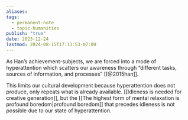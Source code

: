```yaml
---
aliases: 
tags:
  - permanent-note
  - topic-humanities
publish: "true"
date: 2023-12-24
lastmod: 2024-08-15T17:13:53-07:00
---
```

As Han’s achievement-subjects, we are forced into a mode of hyperattention which scatters our awareness through “different tasks, sources of information, and processes” [[@2015han]].

This limits our cultural development because hyperattention does not produce, only repeats what is already available. [[Idleness is needed for creative generation]], but the [[The highest form of mental relaxation is profound boredom|profound boredom]] that precedes idleness is not possible due to our state of hyperattention.